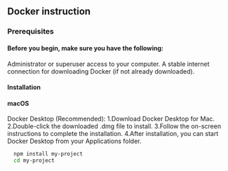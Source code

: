 ## Docker instruction
### Prerequisites
#### Before you begin, make sure you have the following:

Administrator or superuser access to your computer.
A stable internet connection for downloading Docker (if not already downloaded).

#### Installation

#### macOS
Docker Desktop (Recommended):
1.Download Docker Desktop for Mac.
2.Double-click the downloaded .dmg file to install.
3.Follow the on-screen instructions to complete the installation.
4.After installation, you can start Docker Desktop from your     Applications folder.

```bash
  npm install my-project
  cd my-project
```
